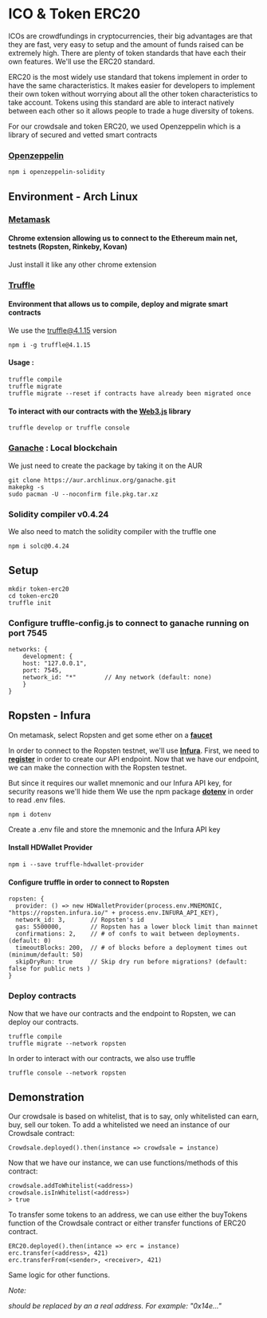 # ICO & Token ERC20

ICOs are crowdfundings in cryptocurrencies, their big advantages are that they are fast, very easy to setup and the amount of funds raised can be extremely high.
There are plenty of token standards that have each their own features. We'll use the ERC20 standard.

ERC20 is the most widely use standard that tokens implement in order to have the same characteristics. It makes easier for developers to implement their own token without worrying about all the other token characteristics to take account. Tokens using this standard are able to interact natively between each other so it allows people to trade a huge diversity of tokens.

For our crowdsale and token ERC20, we used Openzeppelin which is a library of secured and vetted smart contracts

### [Openzeppelin](https://github.com/OpenZeppelin/openzeppelin-solidity)

    npm i openzeppelin-solidity

## Environment - Arch Linux

### [Metamask](https://metamask.io/)

#### Chrome extension allowing us to connect to the Ethereum main net, testnets (Ropsten, Rinkeby, Kovan)

Just install it like any other chrome extension

### [Truffle](https://truffleframework.com/)

#### Environment that allows us to compile, deploy and migrate smart contracts

We use the truffle@4.1.15 version

    npm i -g truffle@4.1.15

#### Usage :

    truffle compile
    truffle migrate
    truffle migrate --reset if contracts have already been migrated once

#### To interact with our contracts with the **[Web3.js](https://github.com/ethereum/wiki/wiki/JavaScript-API)** library

    truffle develop or truffle console

### [Ganache](https://truffleframework.com/) : Local blockchain

We just need to create the package by taking it on the AUR

    git clone https://aur.archlinux.org/ganache.git
    makepkg -s
    sudo pacman -U --noconfirm file.pkg.tar.xz

### Solidity compiler v0.4.24

We also need to match the solidity compiler with the truffle one

    npm i solc@0.4.24

## Setup

    mkdir token-erc20
    cd token-erc20
    truffle init

### Configure truffle-config.js to connect to ganache running on port 7545

    networks: {
        development: {
        host: "127.0.0.1",     
        port: 7545,            
        network_id: "*"        // Any network (default: none)
        }
    }

## Ropsten - Infura

On metamask, select Ropsten and get some ether on a **[faucet](https://faucet.metamask.io/)**

In order to connect to the Ropsten testnet, we'll use **[Infura](https://infura.io)**. First, we need to **[register](https://infura.io/signup)** in order to create our API endpoint.
Now that we have our endpoint, we can make the connection with the Ropsten testnet.

But since it requires our wallet mnemonic and our Infura API key, for security reasons we'll hide them
We use the npm package **[dotenv](https://www.npmjs.com/package/dotenv)** in order to read .env files.

    npm i dotenv

Create a .env file and store the mnemonic and the Infura API key

#### Install HDWallet Provider

    npm i --save truffle-hdwallet-provider

#### Configure truffle in order to connect to Ropsten

    ropsten: {
      provider: () => new HDWalletProvider(process.env.MNEMONIC, "https://ropsten.infura.io/" + process.env.INFURA_API_KEY),
      network_id: 3,       // Ropsten's id
      gas: 5500000,        // Ropsten has a lower block limit than mainnet
      confirmations: 2,    // # of confs to wait between deployments. (default: 0)
      timeoutBlocks: 200,  // # of blocks before a deployment times out  (minimum/default: 50)
      skipDryRun: true     // Skip dry run before migrations? (default: false for public nets )
    }

### Deploy contracts

Now that we have our contracts and the endpoint to Ropsten, we can deploy our contracts.

    truffle compile
    truffle migrate --network ropsten

In order to interact with our contracts, we also use truffle

    truffle console --network ropsten

## Demonstration

Our crowdsale is based on whitelist, that is to say, only whitelisted can earn, buy, sell our token.
To add a whitelisted we need an instance of our Crowdsale contract:

    Crowdsale.deployed().then(instance => crowdsale = instance)

Now that we have our instance, we can use functions/methods of this contract:

    crowdsale.addToWhitelist(<address>)
    crowdsale.isInWhitelist(<address>)
    > true

To transfer some tokens to an address, we can use either the buyTokens function of the Crowdsale contract or either transfer functions of ERC20 contract.

    ERC20.deployed().then(intance => erc = instance)
    erc.transfer(<address>, 421)
    erc.transferFrom(<sender>, <receiver>, 421)

Same logic for other functions.

*Note: <address> should be replaced by an a real address. For example: "0x14e..."*
